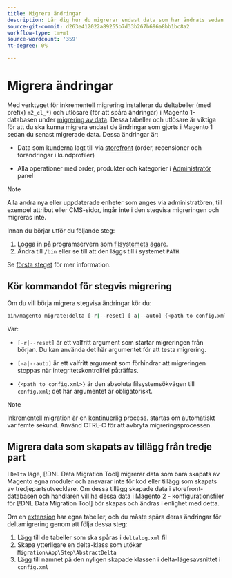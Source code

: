 ```yaml
---
title: Migrera ändringar
description: Lär dig hur du migrerar endast data som har ändrats sedan den senaste datamigreringen för Magento 1 med [!DNL Data Migration Tool].
source-git-commit: d263e412022a89255b7d33b267b696a8bb1bc8a2
workflow-type: tm+mt
source-wordcount: '359'
ht-degree: 0%

---
```



# Migrera ändringar

Med verktyget för inkrementell migrering installerar du deltabeller (med prefix) `m2_cl_*`) och utlösare (för att spåra ändringar) i Magento 1-databasen under [migrering av data](data.md). Dessa tabeller och utlösare är viktiga för att du ska kunna migrera endast de ändringar som gjorts i Magento 1 sedan du senast migrerade data. Dessa ändringar är:

* Data som kunderna lagt till via [storefront](https://glossary.magento.com/storefront) (order, recensioner och förändringar i kundprofiler)

* Alla operationer med order, produkter och kategorier i [Administratör](https://glossary.magento.com/magento-admin) panel

>[!NOTE]
>
>Alla andra nya eller uppdaterade enheter som anges via administratören, till exempel attribut eller CMS-sidor, ingår inte i den stegvisa migreringen och migreras inte.


Innan du börjar utför du följande steg:

1. Logga in på programservern som [filsystemets ägare](../../../installation/prerequisites/file-system/overview.md).
1. Ändra till `/bin` eller se till att den läggs till i systemet `PATH`.

Se [första steget](overview.md#first-steps) för mer information.

## Kör kommandot för stegvis migrering

Om du vill börja migrera stegvisa ändringar kör du:

```bash
bin/magento migrate:delta [-r|--reset] [-a|--auto] {<path to config.xml>}
```

Var:

* `[-r|--reset]` är ett valfritt argument som startar migreringen från början. Du kan använda det här argumentet för att testa migrering.

* `[-a|--auto]` är ett valfritt argument som förhindrar att migreringen stoppas när integritetskontrollfel påträffas.

* `{<path to config.xml>}` är den absoluta filsystemsökvägen till `config.xml`; det här argumentet är obligatoriskt.

>[!NOTE]
>
>Inkrementell migration är en kontinuerlig process. startas om automatiskt var femte sekund. Använd CTRL-C för att avbryta migreringsprocessen.


## Migrera data som skapats av tillägg från tredje part

I `Delta` läge, [!DNL Data Migration Tool] migrerar data som bara skapats av Magento egna moduler och ansvarar inte för kod eller tillägg som skapats av tredjepartsutvecklare. Om dessa tillägg skapade data i storefront-databasen och handlaren vill ha dessa data i Magento 2 - konfigurationsfiler för [!DNL Data Migration Tool] bör skapas och ändras i enlighet med detta.

Om en [extension](https://glossary.magento.com/extension) har egna tabeller, och du måste spåra deras ändringar för deltamigrering genom att följa dessa steg:

1. Lägg till de tabeller som ska spåras i `deltalog.xml` fil
1. Skapa ytterligare en delta-klass som utökar `Migration\App\Step\AbstractDelta`
1. Lägg till namnet på den nyligen skapade klassen i delta-lägesavsnittet i `config.xml`
